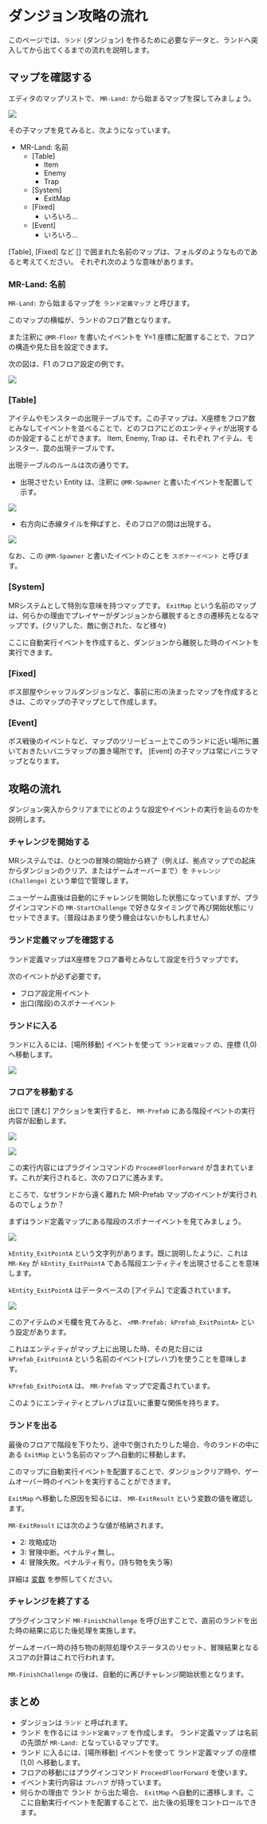ダンジョン攻略の流れ
==========

このページでは、`ランド` (ダンジョン) を作るために必要なデータと、ランドへ突入してから出てくるまでの流れを説明します。

マップを確認する
----------

エディタのマップリストで、 `MR-Land:` から始まるマップを探してみましょう。

![](img/land-1.png)

その子マップを見てみると、次ようになっています。

- MR-Land: 名前
    - [Table]
        - Item
        - Enemy
        - Trap
    - [System]
        - ExitMap
    - [Fixed]
        - いろいろ...
    - [Event]
        - いろいろ...

[Table], [Fixed] など [] で囲まれた名前のマップは、フォルダのようなものであると考えてください。
それぞれ次のような意味があります。

### MR-Land: 名前

`MR-Land:` から始まるマップを `ランド定義マップ` と呼びます。

このマップの横幅が、ランドのフロア数となります。

また注釈に `@MR-Floor` を書いたイベントを Y=1 座標に配置することで、フロアの構造や見た目を設定できます。

次の図は、F1 のフロア設定の例です。

![](img/land-2.png)



### [Table]

アイテムやモンスターの出現テーブルです。この子マップは、X座標をフロア数とみなしてイベントを並べることで、どのフロアにどのエンティティが出現するのか設定することができます。
Item, Enemy, Trap は、それぞれ アイテム、モンスター、罠の出現テーブルです。

出現テーブルのルールは次の通りです。

- 出現させたい Entity は、注釈に `@MR-Spawner` と書いたイベントを配置して示す。

![](img/land-4.png)

- 右方向に赤線タイルを伸ばすと、そのフロアの間は出現する。

![](img/land-3.png)

なお、この `@MR-Spawner` と書いたイベントのことを `スポナーイベント` と呼びます。


### [System]

MRシステムとして特別な意味を持つマップです。
`ExitMap` という名前のマップは、何らかの理由でプレイヤーがダンジョンから離脱するときの遷移先となるマップです。(クリアした、敵に倒された、など様々)

ここに自動実行イベントを作成すると、ダンジョンから離脱した時のイベントを実行できます。

### [Fixed]

ボス部屋やシャッフルダンジョンなど、事前に形の決まったマップを作成するときは、このマップの子マップとして作成します。

### [Event]

ボス戦後のイベントなど、マップのツリービュー上でこのランドに近い場所に置いておきたいバニラマップの置き場所です。
[Event] の子マップは常にバニラマップとなります。


攻略の流れ
----------

ダンジョン突入からクリアまでにどのような設定やイベントの実行を辿るのかを説明します。

### チャレンジを開始する

MRシステムでは、ひとつの冒険の開始から終了（例えば、拠点マップでの起床からダンジョンのクリア、またはゲームオーバーまで）を `チャレンジ (Challenge)` という単位で管理します。

ニューゲーム直後は自動的にチャレンジを開始した状態になっていますが、プラグインコマンドの `MR-StartChallenge` で好きなタイミングで再び開始状態にリセットできます。（普段はあまり使う機会はないかもしれません）


### ランド定義マップを確認する

ランド定義マップはX座標をフロア番号とみなして設定を行うマップです。

次のイベントが必ず必要です。

- フロア設定用イベント
- 出口(階段)のスポナーイベント

### ランドに入る

ランドに入るには、[場所移動] イベントを使って `ランド定義マップ` の、座標 (1,0) へ移動します。

![](img/land-5.png)

### フロアを移動する

出口で [進む] アクションを実行すると、 `MR-Prefab` にある階段イベントの実行内容が起動します。

![](img/land-6.png)

![](img/land-7.png)

この実行内容にはプラグインコマンドの `ProceedFloorForward` が含まれています。これが実行されると、次のフロアに進みます。

ところで、なぜランドから遠く離れた MR-Prefab マップのイベントが実行されるのでしょうか？

まずはランド定義マップにある階段のスポナーイベントを見てみましょう。

![](img/land-8.png)

`kEntity_ExitPointA` という文字列があります。既に説明したように、これは `MR-Key` が `kEntity_ExitPointA` である階段エンティティを出現させることを意味します。

`kEntity_ExitPointA` はデータベースの [アイテム] で定義されています。

![](img/land-9.png)

このアイテムのメモ欄を見てみると、 `<MR-Prefab: kPrefab_ExitPointA>` という設定があります。

これはエンティティがマップ上に出現した時、その見た目には `kPrefab_ExitPointA` という名前のイベント(プレハブ)を使うことを意味します。

`kPrefab_ExitPointA` は、 `MR-Prefab` マップで定義されています。

このようにエンティティとプレハブは互いに重要な関係を持ちます。

### ランドを出る

最後のフロアで階段を下りたり、途中で倒されたりした場合、今のランドの中にある `ExitMap` という名前のマップへ自動的に移動します。

このマップに自動実行イベントを配置することで、ダンジョンクリア時や、ゲームオーバー時のイベントを実行することができます。

`ExitMap` へ移動した原因を知るには、 `MR-ExitResult` という変数の値を確認します。

 `MR-ExitResult` には次のような値が格納されます。

- 2: 攻略成功
- 3: 冒険中断。ペナルティ無し。
- 4: 冒険失敗。ペナルティ有り。(持ち物を失う等)

詳細は [変数](../../feature/rmmz-variables.md) を参照してください。

### チャレンジを終了する

プラグインコマンド `MR-FinishChallenge` を呼び出すことで、直前のランドを出た時の結果に応じた後処理を実施します。

ゲームオーバー時の持ち物の削除処理やステータスのリセット、冒険結果となるスコアの計算はこれで行われます。

`MR-FinishChallenge` の後は、自動的に再びチャレンジ開始状態となります。


まとめ
----------

- ダンジョンは `ランド` と呼ばれます。
- ランド を作るには `ランド定義マップ` を作成します。 ランド定義マップ は名前の先頭が `MR-Land:` となっているマップです。
- ランド に入るには、[場所移動] イベントを使って ランド定義マップ の座標 (1,0) へ移動します。
- フロアの移動にはプラグインコマンド `ProceedFloorForward` を使います。
- イベント実行内容は `プレハブ` が持っています。
- 何らかの理由で ランド から出た場合、 `ExitMap` へ自動的に遷移します。ここに自動実行イベントを配置することで、出た後の処理をコントロールできます。



